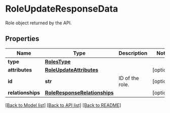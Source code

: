 # RoleUpdateResponseData

Role object returned by the API.
## Properties
Name | Type | Description | Notes
------------ | ------------- | ------------- | -------------
**type** | [**RolesType**](RolesType.md) |  | 
**attributes** | [**RoleUpdateAttributes**](RoleUpdateAttributes.md) |  | [optional] 
**id** | **str** | ID of the role. | [optional] 
**relationships** | [**RoleResponseRelationships**](RoleResponseRelationships.md) |  | [optional] 

[[Back to Model list]](README.md#documentation-for-models) [[Back to API list]](README.md#documentation-for-api-endpoints) [[Back to README]](README.md)


